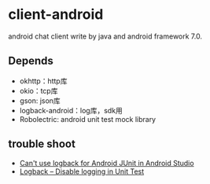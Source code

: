 # client-android

android chat client write by java and android framework 7.0.

## Depends

- okhttp：http库
- okio：tcp库
- gson: json库
- logback-android：log库，sdk用
- Robolectric: android unit test mock library

## trouble shoot

- [Can't use logback for Android JUnit in Android Studio](https://github.com/tony19/logback-android/issues/151)
- [Logback – Disable logging in Unit Test](https://mkyong.com/logging/logback-disable-logging-in-unit-test/)
